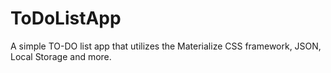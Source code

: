 # ToDoListApp
A simple TO-DO list app that utilizes the Materialize CSS framework, JSON, Local Storage and more.
